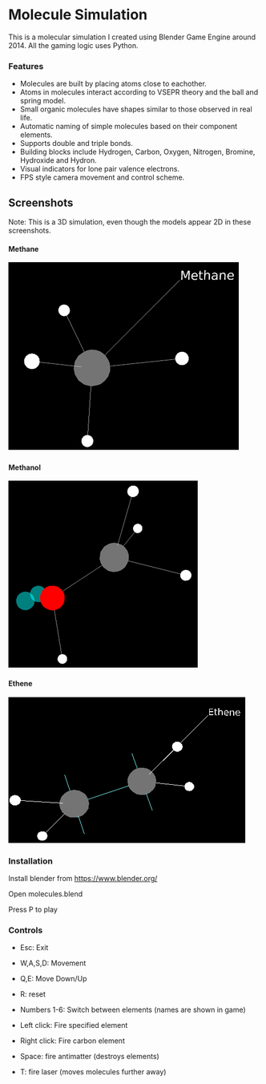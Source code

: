 # Molecule Simulation #

This is a molecular simulation I created using Blender Game Engine around 2014. All the gaming logic uses Python.

### Features ###
* Molecules are built by placing atoms close to eachother. 
* Atoms in molecules interact according to VSEPR theory and the ball and spring model. 
* Small organic molecules have shapes similar to those observed in real life. 
* Automatic naming of simple molecules based on their component elements.
* Supports double and triple bonds.
* Building blocks include Hydrogen, Carbon, Oxygen, Nitrogen, Bromine, Hydroxide and Hydron. 
* Visual indicators for lone pair valence electrons. 
* FPS style camera movement and control scheme. 

## Screenshots ##

Note: This is a 3D simulation, even though the models appear 2D in these screenshots.

#### Methane ####

![Methane](methane.png "Methane")

#### Methanol ####

![Methanol](methanol.png "Methanol")

#### Ethene ####

![Ethene](ethene.png "Ethene")


### Installation ###

Install blender from https://www.blender.org/ 

Open molecules.blend

Press P to play

### Controls ###
	
* Esc: Exit

* W,A,S,D: Movement

* Q,E: Move Down/Up

* R: reset

* Numbers 1-6: Switch between elements (names are shown in game)

* Left click: Fire specified element

* Right click: Fire carbon element
    
* Space: fire antimatter (destroys elements)

* T: fire laser (moves molecules further away)
